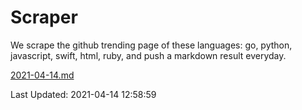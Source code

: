 # Scraper

We scrape the github trending page of these languages: go, python, javascript, swift, html, ruby, and push a markdown result everyday.

[2021-04-14.md](https://github.com/henson/Scraper/blob/master/2021-04-14.md)

Last Updated: 2021-04-14 12:58:59